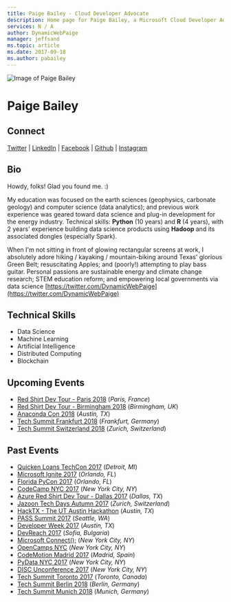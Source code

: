 ```yaml
---
title: Paige Bailey - Cloud Developer Advocate
description: Home page for Paige Bailey, a Microsoft Cloud Developer Advocate
services: N / A
author: DynamicWebPaige
manager: jeffsand
ms.topic: article
ms.date: 2017-09-18
ms.author: pabailey
---
```


![Image of Paige Bailey](https://avatars2.githubusercontent.com/u/3712347?s=460&v=4)

# Paige Bailey


## Connect
[Twitter](https://twitter.com/DynamicWebPaige) | [LinkedIn](https://linkedin.com/in/DynamicWebPaige) | [Facebook](https://facebook.com/DynamicWebPaige) | [Github](https://github.com/DynamicWebPaige) | [Instagram](https://www.instagram.com/DynamicWebPaige)

## Bio

Howdy, folks! Glad you found me. :)

My education was focused on the earth sciences (geophysics, carbonate geology) and computer science (data analytics); and previous work experience was geared toward data science and plug-in development for the energy industry. Technical skills: **Python** (10 years) and **R** (4 years), with 2 years' experience building data science products using **Hadoop** and its associated dongles (especially Spark). 

When I'm not sitting in front of glowing rectangular screens at work, I absolutely adore hiking / kayaking / mountain-biking around Texas' glorious Green Belt; resuscitating Apples; and (poorly!) attempting to play bass guitar. Personal passions are sustainable energy and climate change research; STEM education reform; and empowering local governments via data science  [https://twitter.com/DynamicWebPaige](https://twitter.com/DynamicWebPaige)

## Technical Skills

* Data Science
* Machine Learning
* Artificial Intelligence
* Distributed Computing
* Blockchain

## Upcoming Events

* [Red Shirt Dev Tour - Paris 2018](https://www.microsoft.com/en-ca/techsummit/paris) (_Paris, France_)
* [Red Shirt Dev Tour - Birmingham 2018](https://www.microsoft.com/en-gb/techsummit/birmingham) (_Birmingham, UK_)
* [Anaconda Con 2018](https://2018.anacondacon.io/) (_Austin, TX_)
* [Tech Summit Frankfurt 2018](https://www.microsoft.com/de-de/techsummit/frankfurt) (_Frankfurt, Germany_)
* [Tech Summit Switzerland 2018](https://www.microsoft.com/en-us/techsummit/default.aspx) (_Zurich, Switzerland_)

## Past Events

* [Quicken Loans TechCon 2017](http://qltechcon.com/) (_Detroit, MI_)
* [Microsoft Ignite 2017](https://www.microsoft.com/en-us/ignite/default.aspx) (_Orlando, FL_)
* [Florida PyCon 2017](http://flpy.org/) (_Orlando, FL_)
* [CodeCamp NYC 2017](http://codecampnyc.org/) (_New York City, NY_)
* [Azure Red Shirt Dev Tour - Dallas 2017](https://azure.microsoft.com/en-us/community/events/azure-red-shirt-dev-tour-dallas/) (_Dallas, TX_)
* [Jazoon Tech Days Autumn 2017](http://jazoon.com/) (_Zurich, Switzerland_)
* [HackTX - The UT Austin Hackathon](https://hacktx.com/) (_Austin, TX_)
* [PASS Summit 2017](http://www.pass.org/summit/2017/Home.aspx) (_Seattle, WA_)
* [Developer Week 2017](http://www.developerweek.com/Austin/) (_Austin, TX_)
* [DevReach 2017](http://devreach.com/) (_Sofia, Bulgaria_)
* [Microsoft Connect();](https://www.microsoft.com/en-us/connectevent/default.aspx) (_New York City, NY_)
* [OpenCamps NYC](http://www.opencamps.org/2017) (_New York City, NY_)
* [CodeMotion Madrid 2017](https://2017.codemotion.es/en/) (_Madrid, Spain_)
* [PyData NYC 2017](https://pydata.org/nyc2017/) (_New York City, NY_)
* [DISC Unconference 2017](https://pydata.org/nyc2017/diversity-inclusion/disc-unconference-2017/) (_New York City, NY_)
* [Tech Summit Toronto 2017](https://www.microsoft.com/en-ca/techsummit/toronto) (_Toronto, Canada_)
* [Tech Summit Berlin 2018](https://www.microsoft.com/en-gb/techsummit/berlin) (_Berlin, Germany_)
* [Tech Summit Munich 2018](https://www.microsoft.com/en-ca/techsummit/munich) (_Munich, Germany_)

